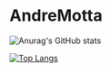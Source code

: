 # AndreMotta

![Anurag's GitHub stats](https://github-readme-stats.vercel.app/api?username=AndreMotta25&show_icons=true&theme=radical&count_private=true)
<!-- [![Top Langs](https://github-readme-stats.vercel.app/api/top-langs/?username=AndreMotta25)](https://github.com/anuraghazra/github-readme-stats) -->
[![Top Langs](https://github-readme-stats.vercel.app/api/top-langs/?username=AndreMotta25&exclude_repo=phpgithub-readme-stats,anuraghazra.github.io)](https://github.com/anuraghazra/github-readme-stats)
